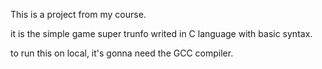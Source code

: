 This is a project from my course.

it is the simple game super trunfo writed in C language with basic syntax.

to run this on local, it's gonna need the GCC compiler. 
